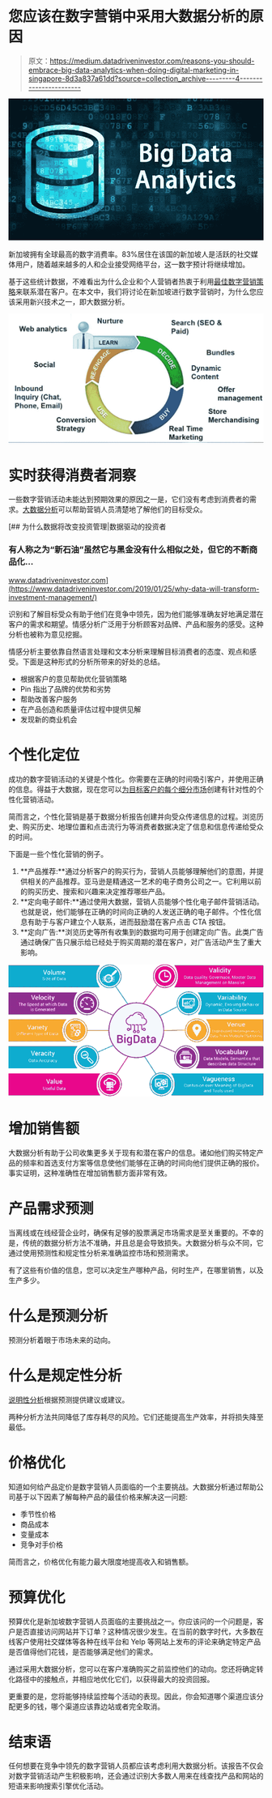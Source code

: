 # 您应该在数字营销中采用大数据分析的原因

> 原文：<https://medium.datadriveninvestor.com/reasons-you-should-embrace-big-data-analytics-when-doing-digital-marketing-in-singapore-8d3a837a61dd?source=collection_archive---------4----------------------->

![](img/c430accbe8e0554a71a480577f78a357.png)

新加坡拥有全球最高的数字消费率。83%居住在该国的新加坡人是活跃的社交媒体用户，随着越来越多的人和企业接受网络平台，这一数字预计将继续增加。

基于这些统计数据，不难看出为什么企业和个人营销者热衷于利用[最佳数字营销策略](https://mediaonemarketing.com.sg/digital-marketing-services/)来联系潜在客户。在本文中，我们将讨论在新加坡进行数字营销时，为什么您应该采用新兴技术之一，即大数据分析。

![](img/e1b407bef3b73dbbfeb185bdc3be8c64.png)

# 实时获得消费者洞察

一些数字营销活动未能达到预期效果的原因之一是，它们没有考虑到消费者的需求。[大数据分析](https://www.searchenginejournal.com/big-data-and-the-new-limits-of-google-analytics/66642/)可以帮助营销人员清楚地了解他们的目标受众。

[](https://www.datadriveninvestor.com/2019/01/25/why-data-will-transform-investment-management/) [## 为什么数据将改变投资管理|数据驱动的投资者

### 有人称之为“新石油”虽然它与黑金没有什么相似之处，但它的不断商品化…

www.datadriveninvestor.com](https://www.datadriveninvestor.com/2019/01/25/why-data-will-transform-investment-management/) 

识别和了解目标受众有助于他们在竞争中领先，因为他们能够准确友好地满足潜在客户的需求和期望。情感分析广泛用于分析顾客对品牌、产品和服务的感受。这种分析也被称为意见挖掘。

情感分析主要依靠自然语言处理和文本分析来理解目标消费者的态度、观点和感受。下面是这种形式的分析所带来的好处的总结。

*   根据客户的意见帮助优化营销策略
*   Pin 指出了品牌的优势和劣势
*   帮助改善客户服务
*   在产品创造和质量评估过程中提供见解
*   发现新的商业机会

# 个性化定位

成功的数字营销活动的关键是个性化。你需要在正确的时间吸引客户，并使用正确的信息。得益于大数据，现在您可以[为目标客户的每个细分市场](https://www.forbes.com/sites/lilachbullock/2018/12/28/5-brands-taking-personalized-marketing-to-the-next-level/)创建有针对性的个性化营销活动。

简而言之，个性化营销是基于数据分析报告创建并向受众传递信息的过程。浏览历史、购买历史、地理位置和点击流行为等消费者数据决定了信息和信息传递给受众的时间。

下面是一些个性化营销的例子。

1.  **产品推荐:**通过分析客户的购买行为，营销人员能够理解他们的意图，并提供相关的产品推荐。亚马逊是精通这一艺术的电子商务公司之一。它利用以前的购买历史、搜索和兴趣来决定推荐哪些产品。
2.  **定向电子邮件:**通过使用大数据，营销人员能够个性化电子邮件营销活动。也就是说，他们能够在正确的时间向正确的人发送正确的电子邮件。个性化信息有助于与客户建立个人联系，进而鼓励潜在客户点击 CTA 按钮。
3.  **定向广告:**浏览历史等所有收集到的数据均可用于创建定向广告。此类广告通过确保广告只展示给已经处于购买周期的潜在客户，对广告活动产生了重大影响。

![](img/4ed8ec16b211e8fb7dacd92cafa388be.png)

# 增加销售额

大数据分析有助于公司收集更多关于现有和潜在客户的信息。诸如他们购买特定产品的频率和首选支付方案等信息使他们能够在正确的时间向他们提供正确的报价。事实证明，这种准确性在增加销售额方面非常有效。

# 产品需求预测

当离线或在线经营企业时，确保有足够的股票满足市场需求是至关重要的。不幸的是，传统的数据分析方法不准确，并且总是会导致损失。大数据分析与众不同，它通过使用预测性和规定性分析来准确监控市场和预测需求。

有了这些有价值的信息，您可以决定生产哪种产品，何时生产，在哪里销售，以及生产多少。

# 什么是预测分析

预测分析着眼于市场未来的动向。

# 什么是规定性分析

[说明性分析](https://www.predictiveanalyticstoday.com/what-is-predictive-analytics/)根据预测提供建议或建议。

两种分析方法共同降低了库存耗尽的风险。它们还能提高生产效率，并将损失降至最低。

# 价格优化

知道如何给产品定价是数字营销人员面临的一个主要挑战。大数据分析通过帮助公司基于以下因素了解每种产品的最佳价格来解决这一问题:

*   季节性价格
*   商品成本
*   变量成本
*   竞争对手价格

简而言之，价格优化有能力最大限度地提高收入和销售额。

# 预算优化

预算优化是新加坡数字营销人员面临的主要挑战之一。你应该问的一个问题是，客户是否直接访问网站并下订单？这种情况很少发生。在当前的数字时代，大多数在线客户使用社交媒体等各种在线平台和 Yelp 等网站上发布的评论来确定特定产品是否值得他们花钱，是否能够满足他们的需求。

通过采用大数据分析，您可以在客户准确购买之前监控他们的动向。您还将确定转化路径中的接触点，并相应地优化它们，以获得最大的投资回报。

更重要的是，您将能够持续监控每个活动的表现。因此，你会知道哪个渠道应该分配更多的钱，哪个渠道应该靠边站或者完全取消。

# 结束语

任何想要在竞争中领先的数字营销人员都应该考虑利用大数据分析。该报告不仅会对数字营销活动产生积极影响，还会通过识别大多数人用来在线查找产品和网站的短语来影响搜索引擎优化活动。